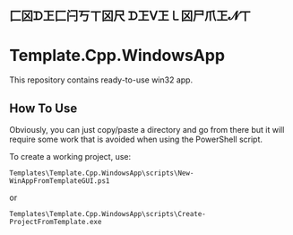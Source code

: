 ⼕龱ᗪ㠪⼕闩丂ㄒ龱尺 ᗪ㠪ᐯ㠪㇄龱尸爪㠪𝓝ㄒ
-------------------------------------

# Template.Cpp.WindowsApp
This repository contains ready-to-use win32 app.

## How To Use

Obviously, you can just copy/paste a directory and go from there but it will require some work
that is avoided when using the PowerShell script.

To create a working project, use: 
```
Templates\Template.Cpp.WindowsApp\scripts\New-WinAppFromTemplateGUI.ps1
```
or
```
Templates\Template.Cpp.WindowsApp\scripts\Create-ProjectFromTemplate.exe
```




